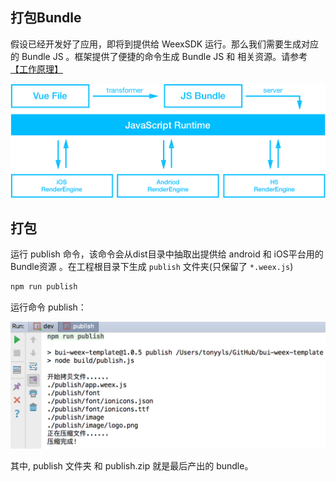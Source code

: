 ## 打包Bundle

假设已经开发好了应用，即将到提供给 WeexSDK 运行。那么我们需要生成对应的 Bundle JS 。框架提供了便捷的命令生成 Bundle JS 和 相关资源。请参考 [【工作原理】](http://weex-project.io/cn/guide/intro/how-it-works.html)

![](assets/flow.png)

## 打包

运行 publish 命令，该命令会从dist目录中抽取出提供给 android 和 iOS平台用的 Bundle资源 。在工程根目录下生成 `publish` 文件夹(只保留了 `*.weex.js`)

``` bash
npm run publish

```

运行命令 publish：

![](assets/dev5.png)

其中, publish 文件夹 和 publish.zip 就是最后产出的 bundle。